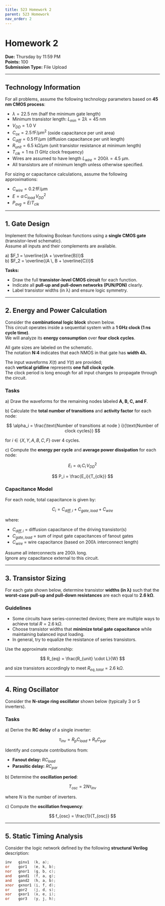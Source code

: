```yaml
---
title: 523 Homework 2
parent: 523 Homework
nav_order: 2
---
```


# Homework 2

**Due:** Thursday by 11:59 PM  
**Points:** 100  
**Submission Type:** File Upload  

---

## Technology Information

For all problems, assume the following technology parameters based on **45 nm CMOS process**:

- $\lambda = 22.5\text{ nm}$ (half the minimum gate length)  
- Minimum transistor length: $L_{min} = 2\lambda = 45\text{ nm}$  
- $V_{DD} = 1.0\text{ V}$  
- $C_{ox} = 2.5 \, \text{fF}/\mu\text{m}^2$ (oxide capacitance per unit area)  
- $C_{diff} = 0.5 \, \text{fF}/\mu\text{m}$ (diffusion capacitance per unit length)  
- $R_{unit} = 6.5\text{ k}\Omega/\mu\text{m}$ (unit transistor resistance at minimum length)  
- $T_{clk} = 1\text{ ns}$ (1 GHz clock frequency)  
- Wires are assumed to have length $L_{wire} = 200\lambda = 4.5\text{ µm}$.  
- All transistors are of minimum length unless otherwise specified.

For sizing or capacitance calculations, assume the following approximations:

- $C_{wire} = 0.2 \, \text{fF}/\mu\text{m}$  
- $E = \alpha \, C_{load} \, V_{DD}^2$  
- $P_{avg} = E / T_{clk}$  

---

## 1. Gate Design

Implement the following Boolean functions using a **single CMOS gate** (transistor-level schematic).  
Assume all inputs and their complements are available.

a) $F_1 = \overline{(A + \overline{B})}$  
b) $F_2 = \overline{(A \, B + \overline{C})}$

**Tasks:**
- Draw the full **transistor-level CMOS circuit** for each function.  
- Indicate all **pull-up and pull-down networks (PUN/PDN)** clearly.  
- Label transistor widths (in λ) and ensure logic symmetry.

---

## 2. Energy and Power Calculation

Consider the **combinational logic block** shown below.  
This circuit operates inside a sequential system with a **1 GHz clock (1 ns cycle time)**.  
We will analyze its **energy consumption** over **four clock cycles**.

All gate sizes are labeled on the schematic.  
The notation **N:4** indicates that each NMOS in that gate has **width 4λ**.  

The input waveforms $X(t)$ and $Y(t)$ are provided;  
each **vertical gridline** represents **one full clock cycle**.  
The clock period is long enough for all input changes to propagate through the circuit.

### Tasks

a) Draw the waveforms for the remaining nodes labeled **A, B, C, and F**.  

b) Calculate the **total number of transitions** and **activity factor** for each node:

$$
\alpha_i = \frac{\text{Number of transitions at node } i}{\text{Number of clock cycles}}
$$

for $i \in \{X, Y, A, B, C, F\}$ over 4 cycles.

c) Compute the **energy per cycle** and **average power dissipation** for each node:

$$
E_i = \alpha_i \, C_i \, V_{DD}^2
$$

$$
P_i = \frac{E_i}{T_{clk}}
$$

### Capacitance Model

For each node, total capacitance is given by:

$$
C_i = C_{diff,i} + C_{gate,load} + C_{wire}
$$

where:
- $C_{diff,i}$ = diffusion capacitance of the driving transistor(s)  
- $C_{gate,load}$ = sum of input gate capacitances of fanout gates  
- $C_{wire}$ = wire capacitance (based on 200λ interconnect length)

Assume all interconnects are 200λ long.  
Ignore any capacitance external to this circuit.

---

## 3. Transistor Sizing

For each gate shown below, determine transistor **widths (in λ)** such that the **worst-case pull-up and pull-down resistances** are each equal to **2.6 kΩ**.

### Guidelines

- Some circuits have series-connected devices; there are multiple ways to achieve total $R = 2.6\text{ k}\Omega$.  
- Choose transistor widths that **minimize total gate capacitance** while maintaining balanced input loading.  
- In general, try to equalize the resistance of series transistors.

Use the approximate relationship:

$$
R_{eq} = \frac{R_{unit} \cdot L}{W}
$$

and size transistors accordingly to meet $R_{eq,total} = 2.6\text{ k}\Omega$.

---

## 4. Ring Oscillator

Consider the **N-stage ring oscillator** shown below (typically 3 or 5 inverters).

### Tasks

a) Derive the **RC delay** of a single inverter:

$$
\tau_{inv} = R_p C_{load} + R_n C_{par}
$$

Identify and compute contributions from:
- **Fanout delay:** $R C_{load}$  
- **Parasitic delay:** $R C_{par}$  

b) Determine the **oscillation period**:

$$
T_{osc} = 2 N \tau_{inv}
$$

where $N$ is the number of inverters.

c) Compute the **oscillation frequency**:

$$
f_{osc} = \frac{1}{T_{osc}}
$$

---

## 5. Static Timing Analysis

Consider the logic network defined by the following **structural Verilog** description:

```verilog
inv   ginv1  (k, a);
or    gor1   (e, k, b);
nor   gnor1  (g, b, c);
and   gand1  (f, a, g);
and   gand2  (h, a, b);
xnor  gxnor1 (i, f, d);
or    gor2   (j, d, s);
xor   gxor1  (x, e, i);
or    gor3   (y, j, h);
